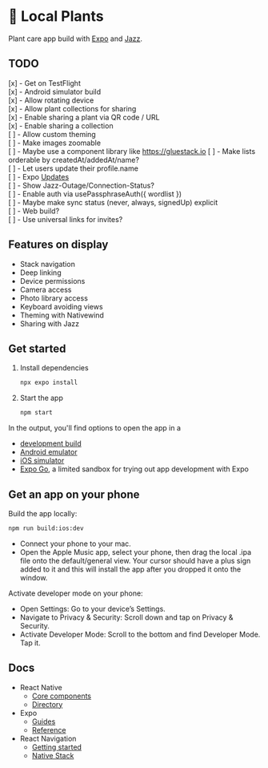 # 🌱 Local Plants

Plant care app build with [Expo](https://expo.dev) and [Jazz](https://jazz.tools).

## TODO

[x] - Get on TestFlight  
[x] - Android simulator build  
[x] - Allow rotating device  
[x] - Allow plant collections for sharing  
[x] - Enable sharing a plant via QR code / URL  
[x] - Enable sharing a collection  
[ ] - Allow custom theming  
[ ] - Make images zoomable  
[ ] - Maybe use a component library like https://gluestack.io
[ ] - Make lists orderable by createdAt/addedAt/name?  
[ ] - Let users update their profile.name  
[ ] - Expo [Updates](https://docs.expo.dev/versions/latest/sdk/updates/)  
[ ] - Show Jazz-Outage/Connection-Status?  
[ ] - Enable auth via usePassphraseAuth({ wordlist })  
[ ] - Maybe make sync status (never, always, signedUp) explicit  
[ ] - Web build?  
[ ] - Use universal links for invites?

## Features on display

- Stack navigation
- Deep linking
- Device permissions
- Camera access
- Photo library access
- Keyboard avoiding views
- Theming with Nativewind
- Sharing with Jazz

## Get started

1. Install dependencies

   ```bash
   npx expo install
   ```

2. Start the app

   ```bash
   npm start
   ```

In the output, you'll find options to open the app in a

- [development build](https://docs.expo.dev/develop/development-builds/introduction/)
- [Android emulator](https://docs.expo.dev/workflow/android-studio-emulator/)
- [iOS simulator](https://docs.expo.dev/workflow/ios-simulator/)
- [Expo Go](https://expo.dev/go), a limited sandbox for trying out app development with Expo

## Get an app on your phone

Build the app locally:

```bash
npm run build:ios:dev
```

- Connect your phone to your mac.
- Open the Apple Music app, select your phone, then drag the local .ipa file onto the default/general view.
  Your cursor should have a plus sign added to it and this will install the app after you dropped it onto the window.

Activate developer mode on your phone:

- Open Settings: Go to your device’s Settings.
- Navigate to Privacy & Security: Scroll down and tap on Privacy & Security.
- Activate Developer Mode: Scroll to the bottom and find Developer Mode. Tap it.

## Docs

- React Native
  - [Core components](https://reactnative.dev/docs/components-and-apis)
  - [Directory](https://reactnative.directory)
- Expo
  - [Guides](https://docs.expo.dev/guides/overview/)
  - [Reference](https://docs.expo.dev/versions/latest/)
- React Navigation
  - [Getting started](https://reactnavigation.org/docs/getting-started)
  - [Native Stack](https://reactnavigation.org/docs/native-stack-navigator)
